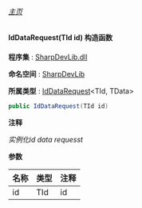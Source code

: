 ###### [主页](./Index.md "主页")

#### IdDataRequest(TId id) 构造函数

**程序集** : [SharpDevLib.dll](./SharpDevLib.assembly.md "SharpDevLib.dll")

**命名空间** : [SharpDevLib](./SharpDevLib.namespace.md "SharpDevLib")

**所属类型** : [IdDataRequest](./SharpDevLib.IdDataRequest.2.md "IdDataRequest")\<TId, TData\>

``` csharp
public IdDataRequest(TId id)
```
**注释**

*实例化id data requesst*


**参数**

|名称|类型|注释|
|---|---|---|
|id|TId|id|


